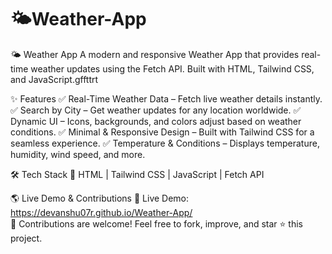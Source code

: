 # 🌤️Weather-App
🌤️ Weather App
A modern and responsive Weather App that provides real-time weather updates using the Fetch API. Built with HTML, Tailwind CSS, and JavaScript.gffttrt

✨ Features
✅ Real-Time Weather Data – Fetch live weather details instantly.
✅ Search by City – Get weather updates for any location worldwide.
✅ Dynamic UI – Icons, backgrounds, and colors adjust based on weather conditions.
✅ Minimal & Responsive Design – Built with Tailwind CSS for a seamless experience.
✅ Temperature & Conditions – Displays temperature, humidity, wind speed, and more.

🛠️ Tech Stack
🔹 HTML | Tailwind CSS | JavaScript | Fetch API

🌎 Live Demo & Contributions
🔗 Live Demo:  https://devanshu07r.github.io/Weather-App/<br>📌 Contributions are welcome! Feel free to fork, improve, and star ⭐ this project.

